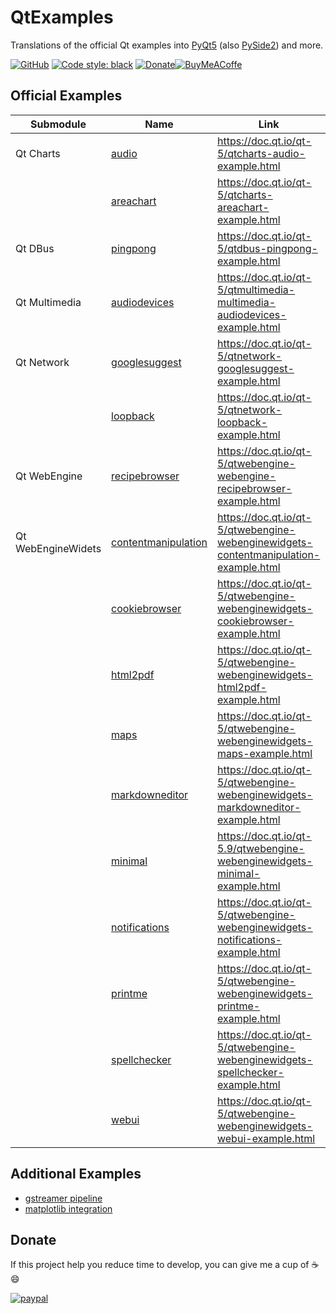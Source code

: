 # QtExamples
Translations of the official Qt examples into [PyQt5](https://pypi.org/project/PyQt5/) (also [PySide2](https://pypi.org/project/PySide2/)) and more.

 [![GitHub](https://img.shields.io/github/license/eyllanesc/QtExamples.svg)](https://github.com/eyllanesc/QtExamples/blob/master/LICENSE) [![Code style: black](https://img.shields.io/badge/code%20style-black-000000.svg)](https://github.com/psf/black) [![Donate](https://img.shields.io/badge/donate-PayPal-blue.svg?logo=paypal)](https://www.paypal.me/eyllanesc)[![BuyMeACoffe](https://www.buymeacoffee.com/assets/img/custom_images/orange_img.png)](https://www.buymeacoffee.com/eyllanesc)

## Official Examples

| Submodule          | Name                                                                 | Link                                                                                 | PyQt5 | PySide2 |
| ------------------ | -------------------------------------------------------------------- | ------------------------------------------------------------------------------------ | :---: | :-----: |
| Qt Charts          | [audio](official/charts/audio)                                       | https://doc.qt.io/qt-5/qtcharts-audio-example.html                                   |       |         |
|                    | [areachart](official/charts/areachart)                               | https://doc.qt.io/qt-5/qtcharts-areachart-example.html                               |       |         |
| Qt DBus            | [pingpong](official/dbus/pingpong)                                   | https://doc.qt.io/qt-5/qtdbus-pingpong-example.html                                  |       |         |
| Qt Multimedia      | [audiodevices](official/multimedia/audiodevices)                     | https://doc.qt.io/qt-5/qtmultimedia-multimedia-audiodevices-example.html             |       |         |
| Qt Network         | [googlesuggest](official/network/googlesuggest)                      | https://doc.qt.io/qt-5/qtnetwork-googlesuggest-example.html                          |       |         |
|                    | [loopback](official/network/loopback)                                | https://doc.qt.io/qt-5/qtnetwork-loopback-example.html                               |       |         |
| Qt WebEngine       | [recipebrowser](official/webengine/recipebrowser)                    | https://doc.qt.io/qt-5/qtwebengine-webengine-recipebrowser-example.html              |       |         |
| Qt WebEngineWidets | [contentmanipulation](official/webenginewidgets/contentmanipulation) | https://doc.qt.io/qt-5/qtwebengine-webenginewidgets-contentmanipulation-example.html |       |         |
|                    | [cookiebrowser](official/webenginewidgets/cookiebrowser)             | https://doc.qt.io/qt-5/qtwebengine-webenginewidgets-cookiebrowser-example.html       |       |         |
|                    | [html2pdf](official/webenginewidgets/html2pdf)                       | https://doc.qt.io/qt-5/qtwebengine-webenginewidgets-html2pdf-example.html            |       |         |
|                    | [maps](official/webenginewidgets/maps)                               | https://doc.qt.io/qt-5/qtwebengine-webenginewidgets-maps-example.html                |       |         |
|                    | [markdowneditor](official/webenginewidgets/markdowneditor)           | https://doc.qt.io/qt-5/qtwebengine-webenginewidgets-markdowneditor-example.html      |       |         |
|                    | [minimal](official/webenginewidgets/minimal)                         | https://doc.qt.io/qt-5.9/qtwebengine-webenginewidgets-minimal-example.html           |       |         |
|                    | [notifications](official/webenginewidgets/notifications)             | https://doc.qt.io/qt-5/qtwebengine-webenginewidgets-notifications-example.html       |       |         |
|                    | [printme](official/webenginewidgets/printme)                         | https://doc.qt.io/qt-5/qtwebengine-webenginewidgets-printme-example.html             |       |         |
|                    | [spellchecker](official/webenginewidgets/spellchecker)               | https://doc.qt.io/qt-5/qtwebengine-webenginewidgets-spellchecker-example.html        |       |         |
|                    | [webui](official/webenginewidgets/webui)                             | https://doc.qt.io/qt-5/qtwebengine-webenginewidgets-webui-example.html               |       |         |

## Additional Examples

* [gstreamer pipeline](others/gst_pipeline)
* [matplotlib integration](others/matplotlib)

## Donate

If this project help you reduce time to develop, you can give me a cup of :coffee: :smile:

[![paypal](https://www.paypalobjects.com/en_US/i/btn/btn_donateCC_LG.gif)](https://www.paypal.me/eyllanesc)
